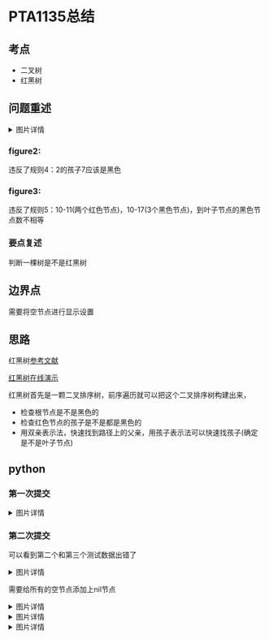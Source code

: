 # PTA1135总结
## 考点
+ 二叉树
+ 红黑树


## 问题重述
<details><summary>图片详情</summary><img src="https://raw.githubusercontent.com/ednow/cloudimg/main/githubio/20210816132243.png" alt="找不到图片(Image not found)" onerror="this.onerror=null;this.src='https://gitee.com/ednow/cloudimg/raw/main/githubio/20210816132243.png';" /></details>

### figure2:

违反了规则4：2的孩子7应该是黑色

### figure3:
违反了规则5：10-11(两个红色节点)，10-17(3个黑色节点)，到叶子节点的黑色节点数不相等

### 要点复述
判断一棵树是不是红黑树

## 边界点

需要将空节点进行显示设置

## 思路

红黑树[参考文献](https://www.jianshu.com/p/e136ec79235c)

[红黑树在线演示](https://www.cs.usfca.edu/~galles/visualization/RedBlack.html)

红黑树首先是一颗二叉排序树，前序遍历就可以把这个二叉排序树构建出来，


+ 检查根节点是不是黑色的
+ 检查红色节点的孩子是不是都是黑色的
+ 用双亲表示法，快速找到路径上的父亲，用孩子表示法可以快速找孩子(确定是不是叶子节点)

<!-- + 然后再深度优先搜索每一个叶子节点的路径，看一下满不满足第5点 -->


## python

### 第一次提交

<details><summary>图片详情</summary><img src="https://raw.githubusercontent.com/ednow/cloudimg/main/githubio/20210816201655.png" alt="找不到图片(Image not found)" onerror="this.onerror=null;this.src='https://gitee.com/ednow/cloudimg/raw/main/githubio/20210816201655.png';" /></details>

<!-- #### 重载小于很奇怪
<details><summary>图片详情</summary><img src="https://raw.githubusercontent.com/ednow/cloudimg/main/githubio/20210816194958.png" alt="找不到图片(Image not found)" onerror="this.onerror=null;this.src='https://gitee.com/ednow/cloudimg/raw/main/githubio/20210816194958.png';" /></details> -->

### 第二次提交
可以看到第二个和第三个测试数据出错了

<details><summary>图片详情</summary><img src="https://raw.githubusercontent.com/ednow/cloudimg/main/githubio/20210818232425.png" alt="找不到图片(Image not found)" onerror="this.onerror=null;this.src='https://gitee.com/ednow/cloudimg/raw/main/githubio/20210818232425.png';" /></details>

需要给所有的空节点添加上nil节点

<details><summary>图片详情</summary><img src="https://raw.githubusercontent.com/ednow/cloudimg/main/githubio/20210818233003.png" alt="找不到图片(Image not found)" onerror="this.onerror=null;this.src='https://gitee.com/ednow/cloudimg/raw/main/githubio/20210818233003.png';" /></details>

<details><summary>图片详情</summary><img src="https://raw.githubusercontent.com/ednow/cloudimg/main/githubio/20210819001711.png" alt="找不到图片(Image not found)" onerror="this.onerror=null;this.src='https://gitee.com/ednow/cloudimg/raw/main/githubio/20210819001711.png';" /></details>

<details><summary>图片详情</summary><img src="https://raw.githubusercontent.com/ednow/cloudimg/main/githubio/20210819001147.png" alt="找不到图片(Image not found)" onerror="this.onerror=null;this.src='https://gitee.com/ednow/cloudimg/raw/main/githubio/20210819001147.png';" /></details>